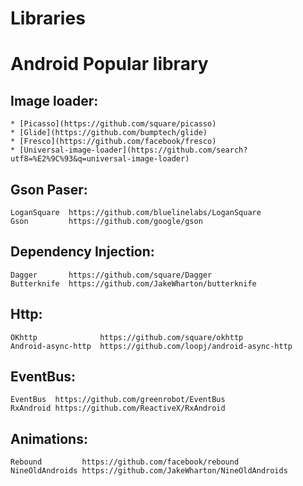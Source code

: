 # Libraries
Android Popular library
========================

 Image loader:
 ------------
    * [Picasso](https://github.com/square/picasso)
    * [Glide](https://github.com/bumptech/glide)
    * [Fresco](https://github.com/facebook/fresco)
    * [Universal-image-loader](https://github.com/search?utf8=%E2%9C%93&q=universal-image-loader)
 
 Gson Paser:
 -----------
    LoganSquare  https://github.com/bluelinelabs/LoganSquare
    Gson         https://github.com/google/gson
 
 Dependency Injection:
 ----------------------
    Dagger       https://github.com/square/Dagger
    Butterknife  https://github.com/JakeWharton/butterknife
 
 Http:
 -----
    OKhttp              https://github.com/square/okhttp
    Android-async-http  https://github.com/loopj/android-async-http
 
 EventBus:
 ---------
    EventBus  https://github.com/greenrobot/EventBus
    RxAndroid https://github.com/ReactiveX/RxAndroid
 
 Animations:
 -----------
    Rebound         https://github.com/facebook/rebound
    NineOldAndroids https://github.com/JakeWharton/NineOldAndroids
